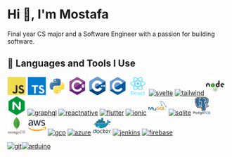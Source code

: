 <h1>Hi 👋, I'm Mostafa</h1>
<p>Final year CS major and a Software Engineer with a passion for building software.</p>
<h2>🚀 Languages and Tools I Use</h2>
<p><a target="_blank" rel="noopener noreferrer" href="https://developer.mozilla.org/en-US/docs/Web/JavaScript" style="display: inline-block;"><img src="https://raw.githubusercontent.com/devicons/devicon/master/icons/javascript/javascript-original.svg" alt="javascript" width="42" height="42" /></a>
<a target="_blank" rel="noopener noreferrer" href="https://www.typescriptlang.org/" style="display: inline-block;"><img src="https://raw.githubusercontent.com/devicons/devicon/master/icons/typescript/typescript-original.svg" alt="typescript" width="42" height="42" /></a>
<a target="_blank" rel="noopener noreferrer" href="https://www.python.org" style="display: inline-block;"><img src="https://raw.githubusercontent.com/devicons/devicon/master/icons/python/python-original.svg" alt="python" width="42" height="42" /></a>
<a target="_blank" rel="noopener noreferrer" href="https://learn.microsoft.com/en-us/dotnet/csharp/" style="display: inline-block;"><img src="https://raw.githubusercontent.com/devicons/devicon/master/icons/csharp/csharp-original.svg" alt="csharp" width="42" height="42" /></a>
<a target="_blank" rel="noopener noreferrer" href="https://isocpp.org/" style="display: inline-block;"><img src="https://raw.githubusercontent.com/devicons/devicon/master/icons/cplusplus/cplusplus-original.svg" alt="cplusplus" width="42" height="42" /></a>
<a target="_blank" rel="noopener noreferrer" href="https://www.cprogramming.com/" style="display: inline-block;"><img src="https://raw.githubusercontent.com/devicons/devicon/master/icons/c/c-original.svg" alt="c" width="42" height="42" /></a>
<a target="_blank" rel="noopener noreferrer" href="https://react.dev/" style="display: inline-block;"><img src="https://raw.githubusercontent.com/devicons/devicon/master/icons/react/react-original-wordmark.svg" alt="react" width="42" height="42" /></a>
<a target="_blank" rel="noopener noreferrer" href="https://svelte.dev/" style="display: inline-block;"><img src="https://upload.wikimedia.org/wikipedia/commons/1/1b/Svelte_Logo.svg" alt="svelte" width="42" height="42" /></a>
<a target="_blank" rel="noopener noreferrer" href="https://tailwindcss.com/" style="display: inline-block;"><img src="https://www.vectorlogo.zone/logos/tailwindcss/tailwindcss-icon.svg" alt="tailwind" width="42" height="42" /></a>
<a target="_blank" rel="noopener noreferrer" href="https://nodejs.org/" style="display: inline-block;"><img src="https://raw.githubusercontent.com/devicons/devicon/master/icons/nodejs/nodejs-original-wordmark.svg" alt="nodejs" width="42" height="42" /></a>
<a target="_blank" rel="noopener noreferrer" href="https://nginx.org/" style="display: inline-block;"><img src="https://raw.githubusercontent.com/devicons/devicon/master/icons/nginx/nginx-original.svg" alt="nginx" width="42" height="42" /></a>
<a target="_blank" rel="noopener noreferrer" href="https://graphql.org/" style="display: inline-block;"><img src="https://www.vectorlogo.zone/logos/graphql/graphql-icon.svg" alt="graphql" width="42" height="42" /></a>
<a target="_blank" rel="noopener noreferrer" href="https://reactnative.dev/" style="display: inline-block;"><img src="https://reactnative.dev/img/header_logo.svg" alt="reactnative" width="42" height="42" /></a>
<a target="_blank" rel="noopener noreferrer" href="https://flutter.dev" style="display: inline-block;"><img src="https://www.vectorlogo.zone/logos/flutterio/flutterio-icon.svg" alt="flutter" width="42" height="42" /></a>
<a target="_blank" rel="noopener noreferrer" href="https://ionicframework.com" style="display: inline-block;"><img src="https://upload.wikimedia.org/wikipedia/commons/d/d1/Ionic_Logo.svg" alt="ionic" width="42" height="42" /></a>
<a target="_blank" rel="noopener noreferrer" href="https://www.mysql.com/" style="display: inline-block;"><img src="https://raw.githubusercontent.com/devicons/devicon/master/icons/mysql/mysql-original-wordmark.svg" alt="mysql" width="42" height="42" /></a>
<a target="_blank" rel="noopener noreferrer" href="https://www.sqlite.org/" style="display: inline-block;"><img src="https://www.vectorlogo.zone/logos/sqlite/sqlite-icon.svg" alt="sqlite" width="42" height="42" /></a>
<a target="_blank" rel="noopener noreferrer" href="https://www.postgresql.org" style="display: inline-block;"><img src="https://raw.githubusercontent.com/devicons/devicon/master/icons/postgresql/postgresql-original-wordmark.svg" alt="postgresql" width="42" height="42" /></a>
<a target="_blank" rel="noopener noreferrer" href="https://www.mongodb.com/" style="display: inline-block;"><img src="https://raw.githubusercontent.com/devicons/devicon/master/icons/mongodb/mongodb-original-wordmark.svg" alt="mongodb" width="42" height="42" /></a>
<a target="_blank" rel="noopener noreferrer" href="https://aws.amazon.com" style="display: inline-block;"><img src="https://raw.githubusercontent.com/devicons/devicon/master/icons/amazonwebservices/amazonwebservices-original-wordmark.svg" alt="aws" width="42" height="42" /></a>
<a target="_blank" rel="noopener noreferrer" href="https://cloud.google.com" style="display: inline-block;"><img src="https://www.vectorlogo.zone/logos/google_cloud/google_cloud-icon.svg" alt="gcp" width="42" height="42" /></a>
<a target="_blank" rel="noopener noreferrer" href="https://azure.microsoft.com" style="display: inline-block;"><img src="https://www.vectorlogo.zone/logos/microsoft_azure/microsoft_azure-icon.svg" alt="azure" width="42" height="42" /></a>
<a target="_blank" rel="noopener noreferrer" href="https://www.docker.com/" style="display: inline-block;"><img src="https://raw.githubusercontent.com/devicons/devicon/master/icons/docker/docker-original-wordmark.svg" alt="docker" width="42" height="42" /></a>
<a target="_blank" rel="noopener noreferrer" href="https://www.jenkins.io" style="display: inline-block;"><img src="https://www.vectorlogo.zone/logos/jenkins/jenkins-icon.svg" alt="jenkins" width="42" height="42" /></a>
<a target="_blank" rel="noopener noreferrer" href="https://firebase.google.com/" style="display: inline-block;"><img src="https://www.vectorlogo.zone/logos/firebase/firebase-icon.svg" alt="firebase" width="42" height="42" /></a>
</p><a target="_blank" rel="noopener noreferrer" href="https://git-scm.com/" style="display: inline-block;"><img src="https://www.vectorlogo.zone/logos/git-scm/git-scm-icon.svg" alt="git" width="42" height="42" /></a><a target="_blank" rel="noopener noreferrer" href="https://www.arduino.cc/" style="display: inline-block;"><img src="https://cdn.worldvectorlogo.com/logos/arduino-1.svg" alt="arduino" width="42" height="42" /></a></p>
